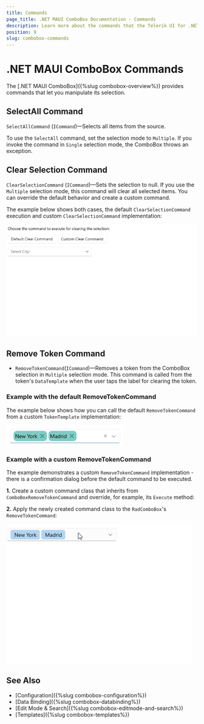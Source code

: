 ```yaml
---
title: Commands
page_title: .NET MAUI ComboBox Documentation - Commands
description: Learn more about the commands that the Telerik UI for .NET MAUI ComboBox control exposes.
position: 9
slug: combobox-commands
---
```


# .NET MAUI ComboBox Commands

The [.NET MAUI ComboBox]({%slug combobox-overview%}) provides commands that let you manipulate its selection.

## SelectAll Command

`SelectAllCommand` (`ICommand`)&mdash;Selects all items from the source.

To use the `SelectAll` command, set the selection mode to `Multiple`. If you invoke the command in `Single` selection mode, the ComboBox throws an exception.

## Clear Selection Command

`ClearSelectionCommand` (`ICommand`)&mdash;Sets the selection to null. If you use the `Multiple` selection mode, this command will clear all selected items. You can override the default behavior and create a custom command.

The example below shows both cases, the default `ClearSelectionCommand` execution and custom `ClearSelectionCommand` implementation:

<snippet id='combobox-commands'/>

<snippet id='combobox-commands-csharp'/>

![ComboBox ClearSelectionCommand](images/combobox-commands.gif)

## Remove Token Command

- `RemoveTokenCommand`(`ICommand`)&mdash;Removes a token from the ComboBox selection in `Multiple` selection mode. This command is called from the token's `DataTemplate` when the user taps the label for clearing the token.

### Example with the default RemoveTokenCommand

The example below shows how you can call the default `RemoveTokenCommand` from a custom `TokenTemplate` implementation:

<snippet id='combobox-default-removetoken' />

![Telerik .NET MAUI ComboBox default RemoveTokenCommand](images/combobox-removetokencommand-template.png)

### Example with a custom RemoveTokenCommand

The example demonstrates a custom `RemoveTokenCommand` implementation - there is a confirmation dialog before the default command to be executed.

**1.** Create a custom command class that inherits from `ComboBoxRemoveTokenCommand` and override, for example, its `Execute` method:

<snippet id='combobox-custom-removetokencommand' />

**2.** Apply the newly created command class to the `RadComboBox`'s `RemoveTokenCommand`:

<snippet id='combobox-custom-removetoken' />

![Telerik .NET MAUI ComboBox custom RemoveTokenCommand](images/combobox-removetoken.gif)

## See Also

- [Configuration]({%slug combobox-configuration%})
- [Data Binding]({%slug combobox-databinding%})
- [Edit Mode & Search]({%slug combobox-editmode-and-search%}) 
- [Templates]({%slug combobox-templates%})
